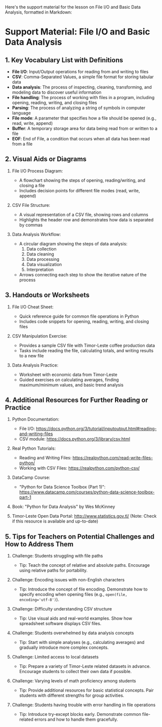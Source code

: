 Here's the support material for the lesson on File I/O and Basic Data Analysis, formatted in Markdown:

# Support Material: File I/O and Basic Data Analysis

## 1. Key Vocabulary List with Definitions

- **File I/O**: Input/Output operations for reading from and writing to files
- **CSV**: Comma-Separated Values, a simple file format for storing tabular data
- **Data analysis**: The process of inspecting, cleaning, transforming, and modeling data to discover useful information
- **File handling**: The process of working with files in a program, including opening, reading, writing, and closing files
- **Parsing**: The process of analyzing a string of symbols in computer language
- **File mode**: A parameter that specifies how a file should be opened (e.g., read, write, append)
- **Buffer**: A temporary storage area for data being read from or written to a file
- **EOF**: End of File, a condition that occurs when all data has been read from a file

## 2. Visual Aids or Diagrams

1. File I/O Process Diagram:
   - A flowchart showing the steps of opening, reading/writing, and closing a file
   - Includes decision points for different file modes (read, write, append)

2. CSV File Structure:
   - A visual representation of a CSV file, showing rows and columns
   - Highlights the header row and demonstrates how data is separated by commas

3. Data Analysis Workflow:
   - A circular diagram showing the steps of data analysis:
     1. Data collection
     2. Data cleaning
     3. Data processing
     4. Data visualization
     5. Interpretation
   - Arrows connecting each step to show the iterative nature of the process

## 3. Handouts or Worksheets

1. File I/O Cheat Sheet:
   - Quick reference guide for common file operations in Python
   - Includes code snippets for opening, reading, writing, and closing files

2. CSV Manipulation Exercise:
   - Provides a sample CSV file with Timor-Leste coffee production data
   - Tasks include reading the file, calculating totals, and writing results to a new file

3. Data Analysis Practice:
   - Worksheet with economic data from Timor-Leste
   - Guided exercises on calculating averages, finding maximum/minimum values, and basic trend analysis

## 4. Additional Resources for Further Reading or Practice

1. Python Documentation:
   - File I/O: https://docs.python.org/3/tutorial/inputoutput.html#reading-and-writing-files
   - CSV module: https://docs.python.org/3/library/csv.html

2. Real Python Tutorials:
   - Reading and Writing Files: https://realpython.com/read-write-files-python/
   - Working with CSV Files: https://realpython.com/python-csv/

3. DataCamp Course:
   - "Python for Data Science Toolbox (Part 1)": https://www.datacamp.com/courses/python-data-science-toolbox-part-1

4. Book: "Python for Data Analysis" by Wes McKinney

5. Timor-Leste Open Data Portal: http://www.statistics.gov.tl/
   (Note: Check if this resource is available and up-to-date)

## 5. Tips for Teachers on Potential Challenges and How to Address Them

1. Challenge: Students struggling with file paths
   - Tip: Teach the concept of relative and absolute paths. Encourage using relative paths for portability.

2. Challenge: Encoding issues with non-English characters
   - Tip: Introduce the concept of file encoding. Demonstrate how to specify encoding when opening files (e.g., `open(file, encoding='utf-8')`).

3. Challenge: Difficulty understanding CSV structure
   - Tip: Use visual aids and real-world examples. Show how spreadsheet software displays CSV files.

4. Challenge: Students overwhelmed by data analysis concepts
   - Tip: Start with simple analyses (e.g., calculating averages) and gradually introduce more complex concepts.

5. Challenge: Limited access to local datasets
   - Tip: Prepare a variety of Timor-Leste related datasets in advance. Encourage students to collect their own data if possible.

6. Challenge: Varying levels of math proficiency among students
   - Tip: Provide additional resources for basic statistical concepts. Pair students with different strengths for group activities.

7. Challenge: Students having trouble with error handling in file operations
   - Tip: Introduce try-except blocks early. Demonstrate common file-related errors and how to handle them gracefully.